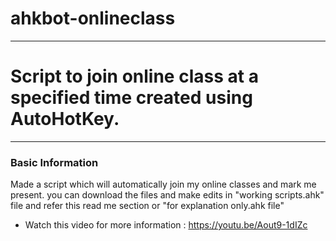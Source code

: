 # ahkbot-onlineclass
--------------------------------------------------------------------------
# Script to join online class at a specified time created using AutoHotKey.
-------------------------------------------------------------------------
<h3> Basic Information </h3>
 
  Made a script which will automatically join my online classes and mark me present.
  you can download the files and make edits in "working scripts.ahk" file 
  and refer this read me section or "for explanation only.ahk file"
  
* Watch this video for more information : https://youtu.be/Aout9-1dIZc
